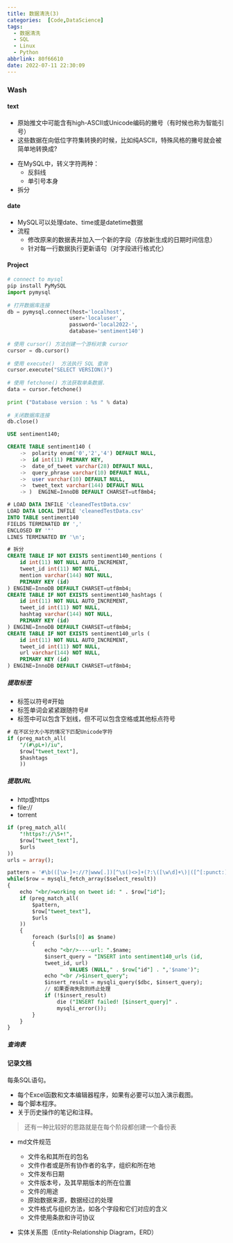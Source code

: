 ```yaml
---
title: 数据清洗(3)
categories:  [Code,DataScience]
tags:
  - 数据清洗
  - SQL
  - Linux
  - Python
abbrlink: 80f66610
date: 2022-07-11 22:30:09
---
```


### Wash

#### text
- 原始推文中可能含有high-ASCII或Unicode编码的撇号（有时候也称为智能引号）
- 这些数据在向低位字符集转换的时候，比如纯ASCII，特殊风格的撇号就会被简单地转换成?
<!--more-->
- 在MySQL中，转义字符两种：
    - 反斜线
    - 单引号本身
- 拆分 
#### date
- MySQL可以处理date、time或是datetime数据
- 流程
    - 修改原来的数据表并加入一个新的字段（存放新生成的日期时间信息）
    - 针对每一行数据执行更新语句（对字段进行格式化）



####  Project
``` python
# connect to mysql
pip install PyMySQL
import pymysql
 
# 打开数据库连接
db = pymysql.connect(host='localhost',
                    user='localuser',
                    password='local2022-',
                    database='sentiment140')
 
# 使用 cursor() 方法创建一个游标对象 cursor
cursor = db.cursor()
 
# 使用 execute()  方法执行 SQL 查询 
cursor.execute("SELECT VERSION()")
 
# 使用 fetchone() 方法获取单条数据.
data = cursor.fetchone()
 
print ("Database version : %s " % data)
 
# 关闭数据库连接
db.close()
```

``` SQL
USE sentiment140;

CREATE TABLE sentiment140 (
    ->  polarity enum('0','2','4') DEFAULT NULL,
    ->  id int(11) PRIMARY KEY,
    ->  date_of_tweet varchar(28) DEFAULT NULL,
    ->  query_phrase varchar(10) DEFAULT NULL,
    ->  user varchar(10) DEFAULT NULL,
    ->  tweet_text varchar(144) DEFAULT NULL
    -> )  ENGINE=InnoDB DEFAULT CHARSET=utf8mb4;

# LOAD DATA INFILE 'cleanedTestData.csv' 
LOAD DATA LOCAL INFILE 'cleanedTestData.csv' 
INTO TABLE sentiment140
FIELDS TERMINATED BY ',' 
ENCLOSED BY '"'
LINES TERMINATED BY '\n';

# 拆分   
CREATE TABLE IF NOT EXISTS sentiment140_mentions (
    id int(11) NOT NULL AUTO_INCREMENT,
    tweet_id int(11) NOT NULL,
    mention varchar(144) NOT NULL,
    PRIMARY KEY (id)
) ENGINE=InnoDB DEFAULT CHARSET=utf8mb4;
CREATE TABLE IF NOT EXISTS sentiment140_hashtags (
    id int(11) NOT NULL AUTO_INCREMENT,
    tweet_id int(11) NOT NULL,
    hashtag varchar(144) NOT NULL,
    PRIMARY KEY (id)
) ENGINE=InnoDB DEFAULT CHARSET=utf8mb4;
CREATE TABLE IF NOT EXISTS sentiment140_urls (
    id int(11) NOT NULL AUTO_INCREMENT,
    tweet_id int(11) NOT NULL,
    url varchar(144) NOT NULL,
    PRIMARY KEY (id)
) ENGINE=InnoDB DEFAULT CHARSET=utf8mb4;
```
##### 提取标签
- 标签以符号#开始
- 标签单词会紧紧跟随符号#
- 标签中可以包含下划线，但不可以包含空格或其他标点符号

``` SQL
# 在不区分大小写的情况下匹配Unicode字符
if (preg_match_all(
    "/(#\pL+)/iu",
    $row["tweet_text"],
    $hashtags
    ))

```

##### 提取URL
- http或https
- file://
- torrent
``` SQL
if (preg_match_all(
    "!https?://\S+!",
    $row["tweet_text"],
    $urls
))
urls = array();

pattern = '#\b(([\w-]+://?|www[.])[^\s()<>]+(?:\([\w\d]+\)|([^[:punct:]\s]|/)))#';
while($row = mysqli_fetch_array($select_result))
{
    echo "<br/>working on tweet id: " . $row["id"];
    if (preg_match_all(
        $pattern,
        $row["tweet_text"],
        $urls
    ))
    {
        foreach ($urls[0] as $name)
        {
            echo "<br/>----url: ".$name;
            $insert_query = "INSERT into sentiment140_urls (id,
            tweet_id, url)
                    VALUES (NULL," . $row["id"] . ",'$name')";
            echo "<br />$insert_query";
            $insert_result = mysqli_query($dbc, $insert_query);
            // 如果查询失败则终止处理
            if (!$insert_result)
                die ("INSERT failed! [$insert_query]" .
                mysqli_error());
        }
    }
}
```
##### 查询表


#### 记录文档
每条SQL语句。
- 每个Excel函数和文本编辑器程序，如果有必要可以加入演示截图。
- 每个脚本程序。
- 关于历史操作的笔记和注释。
> 还有一种比较好的思路就是在每个阶段都创建一个备份表

- md文件规范
    -  文件名和其所在的包名
    -  文件作者或是所有协作者的名字，组织和所在地
    -  文件发布日期
    -  文件版本号，及其早期版本的所在位置
    -  文件的用途
    -  原始数据来源，数据经过的处理
    -  文件格式与组织方法，如各个字段和它们对应的含义
    -  文件使用条款和许可协议

- 实体关系图（Entity-Relationship Diagram，ERD）